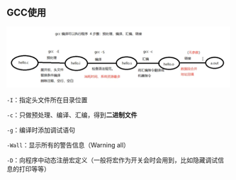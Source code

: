 ## GCC使用

![](assets/gcc/img-2023-04-13-09-20-27.png)

`-I`：指定头文件所在目录位置

`-c`：只做预处理、编译、汇编，得到**二进制文件**

`-g`：编译时添加调试语句

`-Wall`：显示所有的警告信息（Warning all）

`-D`：向程序中动态注册宏定义（一般将宏作为开关会时会用到，比如隐藏调试信息的打印等等）